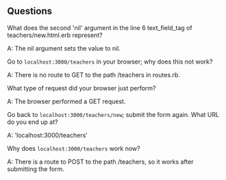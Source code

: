 ## Questions

What does the second 'nil' argument in the line 6 text_field_tag of teachers/new.html.erb represent?

A: The nil argument sets the value to nil.

Go to `localhost:3000/teachers` in your browser; why does this not work?

A: There is no route to GET to the path /teachers in routes.rb.

What type of request did your browser just perform?

A: The browser performed a GET request.

Go back to `localhost:3000/teachers/new`; submit the form again. What URL do you end up at?

A: 'localhost:3000/teachers'

Why does `localhost:3000/teachers` work now?

A: There is a route to POST to the path /teachers, so it works after submitting the form.